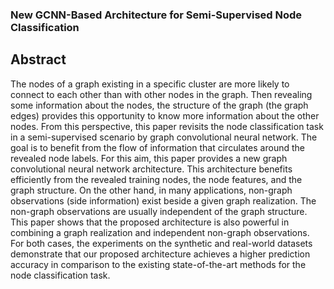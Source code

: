 ### New GCNN-Based Architecture for Semi-Supervised Node Classification
## Abstract
The nodes of a graph existing in a specific cluster are more likely to connect to each other than with other nodes in the graph. Then revealing some information about the nodes, the structure of the graph (the graph edges) provides this opportunity to know more information about the other nodes. From this perspective, this paper revisits the node classification task in a semi-supervised scenario by graph convolutional neural network. The goal is to benefit from the flow of information that circulates around the revealed node labels. For this aim, this paper provides a new graph convolutional neural network architecture. This architecture benefits efficiently from the revealed training nodes, the node features, and the graph structure. On the other hand, in many applications, non-graph observations (side information) exist beside a given graph realization. The non-graph observations are usually independent of the graph structure. This paper shows that the proposed architecture is also powerful in combining a graph realization and independent non-graph observations. For both cases, the experiments on the synthetic and real-world datasets demonstrate that our proposed architecture achieves a higher prediction accuracy in comparison to the existing state-of-the-art methods for the node classification task.
